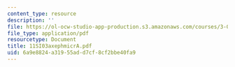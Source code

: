 ```yaml
---
content_type: resource
description: ''
file: https://ol-ocw-studio-app-production.s3.amazonaws.com/courses/3-094-materials-in-human-experience-spring-2004/6a9e8824a31955add7cf8cf2bbe40fa9_11SI03axephmicrA.pdf
file_type: application/pdf
resourcetype: Document
title: 11SI03axephmicrA.pdf
uid: 6a9e8824-a319-55ad-d7cf-8cf2bbe40fa9
---
```

